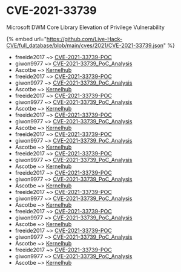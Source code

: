 # CVE-2021-33739

Microsoft DWM Core Library Elevation of Privilege Vulnerability

{% embed url="https://github.com/Live-Hack-CVE/full_database/blob/main/cves/2021/CVE-2021-33739.json" %}


* freeide2017 ~> [CVE-2021-33739-POC](https://www.alice-snow.ru/2021/database/cve-2021-33739/cve-2021-33739-poc-freeide2017)
* giwon9977 ~> [CVE-2021-33739_PoC_Analysis](https://www.alice-snow.ru/2021/database/cve-2021-33739/cve-2021-33739_poc_analysis-giwon9977)
* Ascotbe ~> [Kernelhub](https://www.alice-snow.ru/2021/database/cve-2021-33739/kernelhub-ascotbe)
* freeide2017 ~> [CVE-2021-33739-POC](https://www.alice-snow.ru/2021/database/cve-2021-33739/cve-2021-33739-poc-freeide2017)
* giwon9977 ~> [CVE-2021-33739_PoC_Analysis](https://www.alice-snow.ru/2021/database/cve-2021-33739/cve-2021-33739_poc_analysis-giwon9977)
* Ascotbe ~> [Kernelhub](https://www.alice-snow.ru/2021/database/cve-2021-33739/kernelhub-ascotbe)
* freeide2017 ~> [CVE-2021-33739-POC](https://www.alice-snow.ru/2021/database/cve-2021-33739/cve-2021-33739-poc-freeide2017)
* giwon9977 ~> [CVE-2021-33739_PoC_Analysis](https://www.alice-snow.ru/2021/database/cve-2021-33739/cve-2021-33739_poc_analysis-giwon9977)
* Ascotbe ~> [Kernelhub](https://www.alice-snow.ru/2021/database/cve-2021-33739/kernelhub-ascotbe)
* freeide2017 ~> [CVE-2021-33739-POC](https://www.alice-snow.ru/2021/database/cve-2021-33739/cve-2021-33739-poc-freeide2017)
* giwon9977 ~> [CVE-2021-33739_PoC_Analysis](https://www.alice-snow.ru/2021/database/cve-2021-33739/cve-2021-33739_poc_analysis-giwon9977)
* Ascotbe ~> [Kernelhub](https://www.alice-snow.ru/2021/database/cve-2021-33739/kernelhub-ascotbe)
* freeide2017 ~> [CVE-2021-33739-POC](https://www.alice-snow.ru/2021/database/cve-2021-33739/cve-2021-33739-poc-freeide2017)
* giwon9977 ~> [CVE-2021-33739_PoC_Analysis](https://www.alice-snow.ru/2021/database/cve-2021-33739/cve-2021-33739_poc_analysis-giwon9977)
* Ascotbe ~> [Kernelhub](https://www.alice-snow.ru/2021/database/cve-2021-33739/kernelhub-ascotbe)
* freeide2017 ~> [CVE-2021-33739-POC](https://www.alice-snow.ru/2021/database/cve-2021-33739/cve-2021-33739-poc-freeide2017)
* giwon9977 ~> [CVE-2021-33739_PoC_Analysis](https://www.alice-snow.ru/2021/database/cve-2021-33739/cve-2021-33739_poc_analysis-giwon9977)
* Ascotbe ~> [Kernelhub](https://www.alice-snow.ru/2021/database/cve-2021-33739/kernelhub-ascotbe)
* freeide2017 ~> [CVE-2021-33739-POC](https://www.alice-snow.ru/2021/database/cve-2021-33739/cve-2021-33739-poc-freeide2017)
* giwon9977 ~> [CVE-2021-33739_PoC_Analysis](https://www.alice-snow.ru/2021/database/cve-2021-33739/cve-2021-33739_poc_analysis-giwon9977)
* Ascotbe ~> [Kernelhub](https://www.alice-snow.ru/2021/database/cve-2021-33739/kernelhub-ascotbe)
* freeide2017 ~> [CVE-2021-33739-POC](https://www.alice-snow.ru/2021/database/cve-2021-33739/cve-2021-33739-poc-freeide2017)
* giwon9977 ~> [CVE-2021-33739_PoC_Analysis](https://www.alice-snow.ru/2021/database/cve-2021-33739/cve-2021-33739_poc_analysis-giwon9977)
* Ascotbe ~> [Kernelhub](https://www.alice-snow.ru/2021/database/cve-2021-33739/kernelhub-ascotbe)
* freeide2017 ~> [CVE-2021-33739-POC](https://www.alice-snow.ru/2021/database/cve-2021-33739/cve-2021-33739-poc-freeide2017)
* giwon9977 ~> [CVE-2021-33739_PoC_Analysis](https://www.alice-snow.ru/2021/database/cve-2021-33739/cve-2021-33739_poc_analysis-giwon9977)
* Ascotbe ~> [Kernelhub](https://www.alice-snow.ru/2021/database/cve-2021-33739/kernelhub-ascotbe)
* freeide2017 ~> [CVE-2021-33739-POC](https://www.alice-snow.ru/2021/database/cve-2021-33739/cve-2021-33739-poc-freeide2017)
* giwon9977 ~> [CVE-2021-33739_PoC_Analysis](https://www.alice-snow.ru/2021/database/cve-2021-33739/cve-2021-33739_poc_analysis-giwon9977)
* Ascotbe ~> [Kernelhub](https://www.alice-snow.ru/2021/database/cve-2021-33739/kernelhub-ascotbe)
* freeide2017 ~> [CVE-2021-33739-POC](https://www.alice-snow.ru/2021/database/cve-2021-33739/cve-2021-33739-poc-freeide2017)
* giwon9977 ~> [CVE-2021-33739_PoC_Analysis](https://www.alice-snow.ru/2021/database/cve-2021-33739/cve-2021-33739_poc_analysis-giwon9977)
* Ascotbe ~> [Kernelhub](https://www.alice-snow.ru/2021/database/cve-2021-33739/kernelhub-ascotbe)
